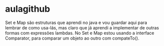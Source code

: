 # aulagithub

Set e Map são estruturas que aprendi no java e vou guardar aqui para lembrar de como usa-lás, mas claro que já aprendi a implementar de outras formas com expressões lambdas.
No Set e Map estou usando a interface Comparator, para comparar um objeto ao outro com compateTo(). 
